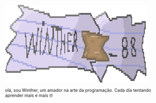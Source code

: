<div class="right"> <img src="https://github.com/Winther88/Winther88/blob/main/github%20readme%20banner.png" alt="Winther" width="465" height="255"/> </a> </p>
olá, sou Winther, um amador na arte da programação.
Cada dia tentando aprender mais e mais 🤓
